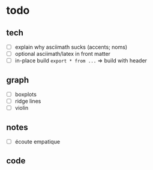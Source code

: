 # todo

## tech

* [ ] explain why asciimath sucks (accents; noms)
* [ ] optional asciimath/latex in front matter
* [ ] in-place build `export * from ...` => build with header

## graph

* [ ] boxplots
* [ ] ridge lines
* [ ] violin

## notes

* [ ] écoute empatique

## code
